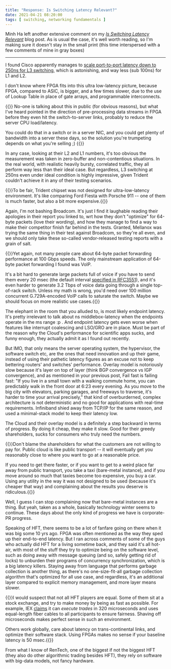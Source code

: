```yaml
---
title: "Response: Is Switching Latency Relevant?"
date: 2021-04-21 08:20:00
tags: [ switching, networking fundamentals ]
---
```

Minh Ha left another extensive comment on my *[Is Switching Latency Relevant](/2021/04/switching-latency-relevant/)* blog post. As is usual the case, it's well worth reading, so I'm making sure it doesn't stay in the small print (this time interspersed with a few comments of mine in gray boxes)

---

I found Cisco apparently manages to [scale port-to-port latency down to 250ns for L3 switching](https://www.cisco.com/c/dam/en/us/products/collateral/switches/nexus-3550-series/esg-white-paper-ultralowlatency.pdf), which is astonishing, and way less (sub 100ns) for L1 and L2.

I don't know where FPGA fits into this ultra low-latency picture, because FPGA, compared to ASIC, is bigger, and a few times slower, due to the use of Lookup Table in place of gate arrays, and programmable interconnects.
<!--more-->
{{<long-quote>}}
No-one is talking about this in public (for obvious reasons), but what I've heard pointed in the direction of pre-processing data streams in FPGA before they even hit the switch-to-server links, probably to reduce the server CPU load/latency. 

You could do that in a switch or in a server NIC, and you could get plenty of bandwidth into a server these days, so the solution you're trumpeting depends on what you're selling ;)
{{</long-quote>}}

In any case, looking at their L2 and L1 numbers, it's too obvious the measurement was taken in zero-buffer and non-contentious situations. In the real world, with realistic heavily bursty, correlated traffic, they all perform way less than their ideal case. But regardless, L3 switching at 250ns even under ideal condition is highly impressive, given Trident couldn't achieve it in any of their testing scenarios.

{{<long-quote>}}To be fair, Trident chipset was not designed for ultra-low-latency environment. It's like comparing Ford Fiesta with Porsche 911 -- one of them is much faster, but also a bit more expensive.{{</long-quote>}}

Again, I'm not bashing Broadcom. It's just I find it laughable reading their apologies in their report you linked to, wrt how they don't "optimize" for 64-byte packets (love their wording), and how they manage to find a way to make their competitor finish far behind in the tests. Granted, Mellanox was trying the same thing in their test against Broadcom, so they're all even, and we should only take these so-called vendor-released testing reports with a grain of salt.

{{<long-quote>}}Yet again, not many people care about 64-byte packet forwarding performance at 100 Gbps speeds. The only mainstream application of 64-byte packet forwarding I found was VoIP.

It's a bit hard to generate large packets full of voice if you have to send them every 20 msec (the default interval [specified in RFC3551](https://tools.ietf.org/html/rfc3551#page-12)), and it's even harder to generate 3.2 Tbps of voice data going through a single top-of-rack switch. Unless my math is wrong, you'd need over 100 million concurrent G.729A-encoded VoIP calls to saturate the switch. Maybe we should focus on more realistic use cases.{{</long-quote>}}

The elephant in the room that you alluded to, is most likely endpoint latency. It's pretty irrelevant to talk about ns middlebox-latency when the endpoints operate in the ms range :p . And endpoint latency gets even worse when features like interrupt coalescing and LSO/GRO are in place. Must be part of the reason why the Cloud's performance for scientific apps sucks, and funny enough, they actually admit it as I found out recently.

But IMO, that only means the server operating system, the hypervisor, the software switch etc, are the ones that need innovation and up their game, instead of using their pathetic latency figures as an excuse not to keep bettering routers' and switches' performance. Overlay model is notoriously slow because it's layer on top of layer (think BGP convergence vs IGP convergence), and as mentioned in your previous post, Fail fast is failing fast: "If you live in a small town with a walking commute home, you can predictably walk in the front door at 6:23 every evening. As you move to the big city with elevators, parking garages, and freeways to traverse, it's harder to time your arrival precisely," that kind of overburderned, complex architecture is not deterministic and no good for applications with real-time requirements. Infiniband shied away from TCP/IP for the same reason, and used a minimal-stack model to keep their latency low.

The Cloud and their overlay model is a definitely a step backward in terms of progress. By doing it cheap, they make it slow. Good for their greedy shareholders, sucks for consumers who truly need the numbers.

{{<long-quote>}}Don't blame the shareholders for what the customers are not willing to pay for. Public cloud is like public transport -- it will eventually get you reasonably close to where you want to go at a reasonable price.

If you need to get there faster, or if you want to get to a weird place far away from public transport, you take a taxi (bare-metal instance), and if you move around so much that taxies become too expensive, you buy a car. Using any utility in the way it was not designed to be used (because it's cheaper that way) and complaining about the results you deserve is ridiculous.{{</long-quote>}}

Well, I guess I can stop complaining now that bare-metal instances are a thing. But yeah, taken as a whole, basically technology winter seems to continue. These days about the only kind of progress we have is corporate-PR progress.

Speaking of HFT, there seems to be a lot of fanfare going on there when it was big some 10 yrs ago. FPGA was often mentioned as the way they sped up their end-to-end latency. But I ran across comments of some of the guys who actually did HFT for a living sometime back, and they said it's all hot-air, with most of the stuff they try to optimize being on the software level, such as doing away with message queuing (and so, safely getting rid of locks) to unburden their programs of concurrency synchronization, which is a big latency killers. Staying away from language that performs garbage collection is another thing, as there's no one-size-fit-all garbage collection algorithm that's optimized for all use case, and regardless, it's an additional layer compared to explicit memory management, and more layer means slower.

{{<long-quote>}}I would suspect that not all HFT players are equal. Some of them sit at a stock exchange, and try to make money by being as fast as possible. For example, IEX [claims](https://en.wikipedia.org/wiki/IEX#Operating_principles) it can *execute trades* in 320 microseconds and uses equal-length fiber cables to all participants to ensure fairness. Shaving off microseconds makes perfect sense in such an environment.

Others work globally, care about latency on trans-continental links, and optimize their software stack. Using FPGAs makes no sense if your baseline latency is 50 msec.{{</long-quote>}}

From what I know of RenTech, one of the biggest if not the biggest HFT (they also do other algorithmic trading besides HFT), they rely on software with big-data models, not fancy hardware.